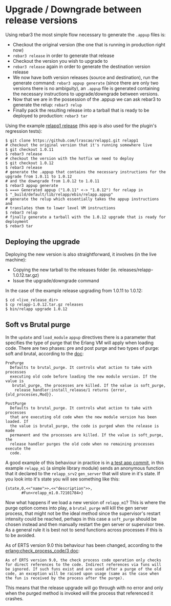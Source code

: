 # Upgrade / Downgrade between release versions

Using rebar3 the most simple flow necessary to generate the `.appup` files is:

   * Checkout the original version (the one that is running in production right now)
   * `rebar3 release` in order to generate that release
   * Checkout the version you wish to upgrade to
   * `rebar3 release` again in order to generate the destination version release
   * We now have both version releases (source and destination), run the generate command: `rebar3 appup generate` (since there are only two versions there is no ambiguity), an `.appup` file is generated containing the necessary instructions to upgrade/downgrade between versions.
   * Now that we are in the possession of the .appup we can ask rebar3 to generate the relup: `rebar3 relup`
   * Finally pack the resulting release into a tarball that is ready to be deployed to production: `rebar3 tar`

Using the example [relapp1 release](https://github.com/lrascao/relapp1) (this app is also used for the plugin's regression tests):

    $ git clone https://github.com/lrascao/relapp1.git relapp1
    # checkout the original version that it's running somewhere live
    $ git checkout 1.0.11
    $ rebar3 release
    # checkout the version with the hotfix we need to deploy
    $ git checkout 1.0.12
    $ rebar3 release
    # generate the .appup that contains the necessary instructions for the upgrade from 1.0.11 to 1.0.12
    # and the downgrade from 1.0.12 to 1.0.11
    $ rebar3 appup generate
    $ ===> Generated appup ("1.0.11" <-> "1.0.12") for relapp in
    $ "_build/default/lib/relapp/ebin/relapp.appup"
    # generate the relup which essentially takes the appup instructions and
    # translates them to lower level VM instructions
    $ rebar3 relup
    # finally generate a tarball with the 1.0.12 upgrade that is ready for deployment
    $ rebar3 tar

## Deploying the upgrade

Deploying the new version is also straightforward, it involves (in the live machine):
   * Copying the new tarball to the releases folder (ie. releases/relapp-1.0.12.tar.gz)
   * Issue the upgrade/downgrade command

In the case of the example release upgrading from 1.0.11 to 1.0.12:

    $ cd <live_release_dir>
    $ cp relapp-1.0.12.tar.gz releases
    $ bin/relapp upgrade 1.0.12

## Soft vs Brutal purge

In the `update` and `load_module` `appup` directives there is a parameter that specifies the type of purge that the Erlang VM will apply when loading code. There are two phases: pre and post purge and two types of purge: soft and brutal, according to the [doc](http://erlang.org/doc/man/appup.html):

```
PrePurge
  Defaults to brutal_purge. It controls what action to take with processes
  executing old code before loading the new module version. If the value is
   brutal_purge, the processes are killed. If the value is soft_purge,
    release_handler:install_release/1 returns {error,{old_processes,Mod}}.
```

```
PostPurge
  Defaults to brutal_purge. It controls what action to take with processes
  that are executing old code when the new module version has been loaded. If
  the value is brutal_purge, the code is purged when the release is made
  permanent and the processes are killed. If the value is soft_purge, the
  release handler purges the old code when no remaining processes execute the
  code.
```

A good example of this behaviour in practice is in [a test app commit](https://github.com/lrascao/relapp1/commit/563c4ac642bf912949ca00db5553da57a7303c5c), in this example `relapp_m1` (a simple library module) sends an anonymous function that it declared to the `relapp_srv2` `gen_server` that will store in it's state. If you look into it's state you will see something like this:
```
{state,0,<<"name">>,<<"description">>,
       #Fun<relapp_m1.0.72101784>}
```

Now what happens if we load a new version of `relapp_m1`? This is where the purge option comes into play, a `brutal_purge` will kill the gen server process, that might not be the ideal method since the supervisor's restart intensity could be reached, perhaps in this case a `soft_purge` should be chosen instead and then manually restart the gen server or supervisor tree. As a general rule it is best not to send functions across processes if this is to be avoided.

As of ERTS version 9.0 this behaviour has been changed, according to the [erlang:check_process_code/3 doc](http://erlang.org/doc/man/erlang.html#check_process_code-3):
```
As of ERTS version 9.0, the check process code operation only checks for direct references to the code. Indirect references via funs will be ignored. If such funs exist and are used after a purge of the old code, an exception will be raised upon usage (same as the case when the fun is received by the process after the purge). 
```
This means that the release upgrade will go through with no error and only when the purged method is invoked will the process that referenced it crashes.

